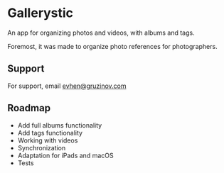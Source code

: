 
# Gallerystic

An app for organizing photos and videos, with albums and tags.

Foremost, it was made to organize photo references for photographers.

## Support

For support, email evhen@gruzinov.com


## Roadmap

- Add full albums functionality
- Add tags functionality
- Working with videos
- Synchronization
- Adaptation for iPads and macOS
- Tests
